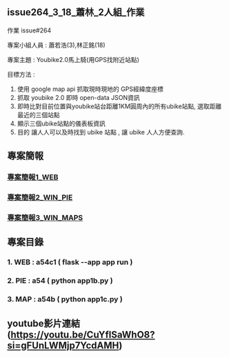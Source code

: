 ## issue264_3_18_蕭林_2人組_作業

作業 issue#264

專案小組人員 : 蕭若浩(3),林正銘(18)

專案主題 : Youbike2.0馬上騎(用GPS找附近站點)

目標方法 :

1. 使用 google map api 抓取現時現地的 GPS經緯度座標
2. 抓取 youbike 2.0 即時 open-data JSON資訊
3. 即時比對目前位置與youbike站台距離1KM圓周內的所有ubike站點, 選取距離最近的三個站點
4. 顯示三個ubike站點的儀表板資訊
5. 目的 讓人人可以及時找到 ubike 站點 , 讓 ubike 人人方便查詢.

## 專案簡報
### [專案簡報1_WEB](./專案主題youbike_2.0_即時查詢系統_3_18/Python小專案製作web.pdf)
### [專案簡報2_WIN_PIE](./專案主題youbike_2.0_即時查詢系統_3_18/Python小專案製作app1b.pdf)
### [專案簡報3_WIN_MAPS](./專案主題youbike_2.0_即時查詢系統_3_18/Python小專案製作app1c.pdf)

## 專案目錄
### 1. WEB : a54c1 ( flask --app app run )
### 2. PIE : a54 ( python app1b.py )
### 3. MAP : a54b ( python app1c.py )

## youtube影片連結(https://youtu.be/CuYflSaWhO8?si=gFUnLWMjp7YcdAMH)